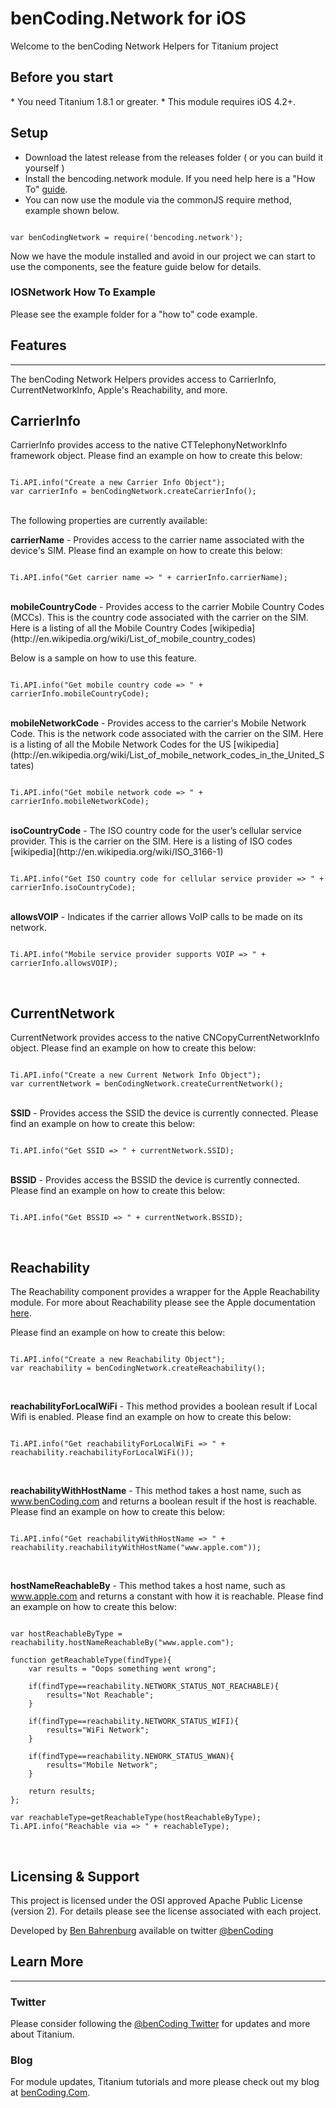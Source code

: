 <h1>benCoding.Network for iOS</h1>

Welcome to the benCoding Network Helpers for Titanium project

<h2>Before you start</h2>
* You need Titanium 1.8.1 or greater.
* This module requires iOS 4.2+.

<h2>Setup </h2>

* Download the latest release from the releases folder ( or you can build it yourself )
* Install the bencoding.network module. If you need help here is a "How To" [guide](https://wiki.appcelerator.org/display/guides/Configuring+Apps+to+Use+Modules). 
* You can now use the module via the commonJS require method, example shown below.

<pre><code>
var benCodingNetwork = require('bencoding.network');
</code></pre>

Now we have the module installed and avoid in our project we can start to use the components, see the feature guide below for details.

### IOSNetwork How To Example

Please see the example folder for a "how to" code example.

<h2>Features</h2>
<hr />

The benCoding Network Helpers provides access to CarrierInfo, CurrentNetworkInfo, 
Apple's Reachability, and more.

<h2>CarrierInfo</h2>
CarrierInfo provides access to the native CTTelephonyNetworkInfo framework object. Please find an example on how to create this below:
<pre><code>
Ti.API.info("Create a new Carrier Info Object");
var carrierInfo = benCodingNetwork.createCarrierInfo();
</code></pre>
<br />
The following properties are currently available:

<b>carrierName</b> - Provides access to the carrier name associated with the device's SIM.
Please find an example on how to create this below:
<pre><code>
Ti.API.info("Get carrier name => " + carrierInfo.carrierName);
</code></pre>
<br />
<b>mobileCountryCode</b> - Provides access to the carrier Mobile Country Codes (MCCs). This is the country code associated with the carrier on the SIM.  Here is a listing of all the Mobile Country Codes [wikipedia](http://en.wikipedia.org/wiki/List_of_mobile_country_codes)

Below is a sample on how to use this feature.
<pre><code>
Ti.API.info("Get mobile country code => " + carrierInfo.mobileCountryCode);
</code></pre>
<br />
<b>mobileNetworkCode</b> - Provides access to the carrier's Mobile Network Code. This is the network code associated with the carrier on the SIM.  Here is a listing of all the Mobile Network Codes for the US [wikipedia](http://en.wikipedia.org/wiki/List_of_mobile_network_codes_in_the_United_States)
<pre><code>
Ti.API.info("Get mobile network code => " + carrierInfo.mobileNetworkCode);
</code></pre>
<br />
<b>isoCountryCode</b> - The ISO country code for the user’s cellular service provider. This is the carrier on the SIM.  Here is a listing of ISO codes [wikipedia](http://en.wikipedia.org/wiki/ISO_3166-1)
<pre><code>
Ti.API.info("Get ISO country code for cellular service provider => " + carrierInfo.isoCountryCode);
</code></pre>
<br />
<b>allowsVOIP</b> - Indicates if the carrier allows VoIP calls to be made on its network.
<pre><code>
Ti.API.info("Mobile service provider supports VOIP => " + carrierInfo.allowsVOIP);
</code></pre>
<br />
<h2>CurrentNetwork</h2>
CurrentNetwork provides access to the native CNCopyCurrentNetworkInfo object. Please find an example on how to create this below:
<pre><code>
Ti.API.info("Create a new Current Network Info Object");
var currentNetwork = benCodingNetwork.createCurrentNetwork();
</code></pre>
<br />
<b>SSID</b> - Provides access the SSID the device is currently connected.
Please find an example on how to create this below:
<pre><code>
Ti.API.info("Get SSID => " + currentNetwork.SSID);
</code></pre>

<br />
<b>BSSID</b> - Provides access the BSSID the device is currently connected.
Please find an example on how to create this below:
<pre><code>
Ti.API.info("Get BSSID => " + currentNetwork.BSSID);
</code></pre>
<br />

<h2>Reachability</h2>

The Reachability component provides a wrapper for the Apple Reachability module. 
For more about Reachability please see the Apple documentation [here](http://developer.apple.com/library/ios/#samplecode/Reachability/Introduction/Intro.html).

Please find an example on how to create this below:
<pre><code>
Ti.API.info("Create a new Reachability Object");
var reachability = benCodingNetwork.createReachability();
</code></pre>
<br />

<b>reachabilityForLocalWiFi</b> - This method provides a boolean result if Local Wifi is enabled. Please find an example on how to create this below:
<pre><code>
Ti.API.info("Get reachabilityForLocalWiFi => " + reachability.reachabilityForLocalWiFi());
</code></pre>
<br />

<b>reachabilityWithHostName</b> - This method takes a host name, such as www.benCoding.com and returns a boolean result if the host is reachable. Please find an example on how to create this below:
<pre><code>
Ti.API.info("Get reachabilityWithHostName => " + reachability.reachabilityWithHostName("www.apple.com"));
</code></pre>
<br />

<b>hostNameReachableBy</b> - This method takes a host name, such as www.apple.com and returns a constant with how it is reachable.  Please find an example on how to create this below:
<pre><code>
var hostReachableByType = reachability.hostNameReachableBy("www.apple.com");

function getReachableType(findType){
	var results = "Oops something went wrong";
	
	if(findType==reachability.NETWORK_STATUS_NOT_REACHABLE){
		results="Not Reachable";
	}	
	
	if(findType==reachability.NETWORK_STATUS_WIFI){
		results="WiFi Network";
	}	

	if(findType==reachability.NEWORK_STATUS_WWAN){
		results="Mobile Network";
	}		
	
	return results;
};

var reachableType=getReachableType(hostReachableByType);
Ti.API.info("Reachable via => " + reachableType);
</code></pre>
<br />
 

<h2>Licensing & Support</h2>

This project is licensed under the OSI approved Apache Public License (version 2). For details please see the license associated with each project.

Developed by [Ben Bahrenburg](http://bahrenburgs.com) available on twitter [@benCoding](http://twitter.com/benCoding)

<h2>Learn More</h2>
<hr />
<h3>Twitter</h3>

Please consider following the [@benCoding Twitter](http://www.twitter.com/benCoding) for updates 
and more about Titanium.

<h3>Blog</h3>

For module updates, Titanium tutorials and more please check out my blog at [benCoding.Com](http://benCoding.com). 
